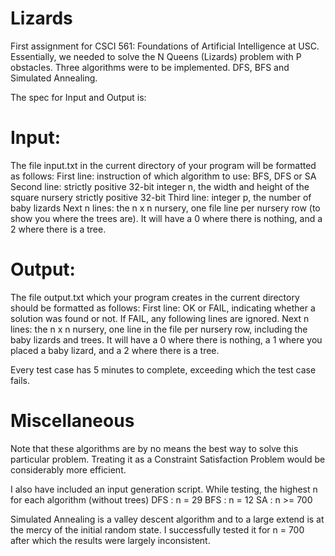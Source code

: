 # Lizards
First assignment for CSCI 561: Foundations of Artificial Intelligence at USC.
Essentially, we needed to solve the N Queens (Lizards) problem with P obstacles.
Three algorithms were to be implemented. DFS, BFS and Simulated Annealing.

The spec for Input and Output is:

# Input:
The file input.txt in the current directory of your program will be formatted as follows:
First line: instruction of which algorithm to use: BFS, DFS or SA
Second line: strictly positive 32-bit integer n, the width and height of the square nursery strictly positive 32-bit
Third line: integer p, the number of baby lizards
Next n lines: the n x n nursery, one file line per nursery row (to show you where the trees are). It will have a 0 where there is nothing, and a 2 where there is a tree.

# Output:
The file output.txt which your program creates in the current directory should be formatted as follows:
First line: OK or FAIL, indicating whether a solution was found or not. If FAIL, any following lines are ignored.
Next n lines: the n x n nursery, one line in the file per nursery row, including the baby lizards and trees. It will have a 0 where there is nothing, a 1 where you placed a baby lizard, and a 2 where there is a tree.

Every test case has 5 minutes to complete, exceeding which the test case fails.

# Miscellaneous
Note that these algorithms are by no means the best way to solve this particular problem.
Treating it as a Constraint Satisfaction Problem would be considerably more efficient.

I also have included an input generation script. While testing, the highest n for each algorithm (without trees)
DFS : n = 29
BFS : n = 12
SA : n >= 700

Simulated Annealing is a valley descent algorithm and to a large extend is at the mercy of the initial random state.
I successfully tested it for n = 700 after which the results were largely inconsistent.
